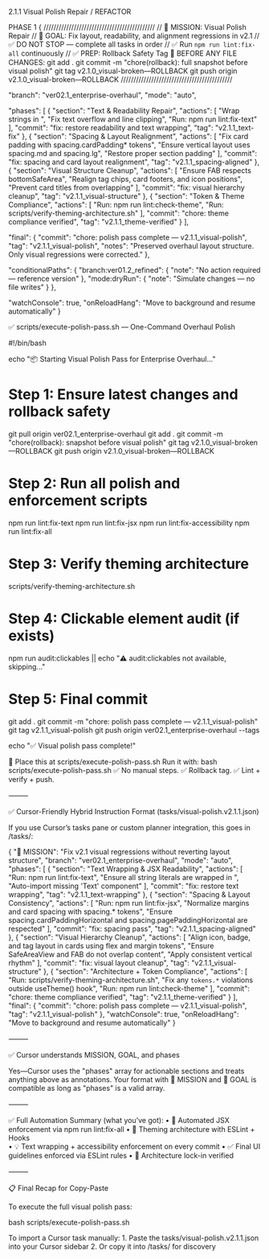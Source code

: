 2.1.1 Visual Polish Repair / REFACTOR

PHASE 1
{
  ////////////////////////////////////////////
  // 🏹 MISSION: Visual Polish Repair
  // 🎯 GOAL: Fix layout, readability, and alignment regressions in v2.1
  // ✅ DO NOT STOP — complete all tasks in order
  // ✅ Run `npm run lint:fix-all` continuously
  // ✅ PREP: Rollback Safety Tag
  📌 BEFORE ANY FILE CHANGES:
  git add .
  git commit -m "chore(rollback): full snapshot before visual polish"
  git tag v2.1.0_visual-broken—ROLLBACK
  git push origin v2.1.0_visual-broken—ROLLBACK
  ////////////////////////////////////////////

  "branch": "ver02.1_enterprise-overhaul",
  "mode": "auto",

  "phases": [
    {
      "section": "Text & Readability Repair",
      "actions": [
        "Wrap strings in <Text>",
        "Fix text overflow and line clipping",
        "Run: npm run lint:fix-text"
      ],
      "commit": "fix: restore readability and text wrapping",
      "tag": "v2.1.1_text-fix"
    },
    {
      "section": "Spacing & Layout Realignment",
      "actions": [
        "Fix card padding with spacing.cardPadding* tokens",
        "Ensure vertical layout uses spacing.md and spacing.lg",
        "Restore proper section padding"
      ],
      "commit": "fix: spacing and card layout realignment",
      "tag": "v2.1.1_spacing-aligned"
    },
    {
      "section": "Visual Structure Cleanup",
      "actions": [
        "Ensure FAB respects bottomSafeArea",
        "Realign tag chips, card footers, and icon positions",
        "Prevent card titles from overlapping"
      ],
      "commit": "fix: visual hierarchy cleanup",
      "tag": "v2.1.1_visual-structure"
    },
    {
      "section": "Token & Theme Compliance",
      "actions": [
        "Run: npm run lint:check-theme",
        "Run: scripts/verify-theming-architecture.sh"
      ],
      "commit": "chore: theme compliance verified",
      "tag": "v2.1.1_theme-verified"
    }
  ],

  "final": {
    "commit": "chore: polish pass complete — v2.1.1_visual-polish",
    "tag": "v2.1.1_visual-polish",
    "notes": "Preserved overhaul layout structure. Only visual regressions were corrected."
  },

  "conditionalPaths": {
    "branch:ver01.2_refined": {
      "note": "No action required — reference version"
    },
    "mode:dryRun": {
      "note": "Simulate changes — no file writes"
    }
  },

  "watchConsole": true,
  "onReloadHang": "Move to background and resume automatically"
}

✅ scripts/execute-polish-pass.sh — One-Command Overhaul Polish

#!/bin/bash

echo "📦 Starting Visual Polish Pass for Enterprise Overhaul..."

# Step 1: Ensure latest changes and rollback safety
git pull origin ver02.1_enterprise-overhaul
git add .
git commit -m "chore(rollback): snapshot before visual polish"
git tag v2.1.0_visual-broken—ROLLBACK
git push origin v2.1.0_visual-broken—ROLLBACK

# Step 2: Run all polish and enforcement scripts
npm run lint:fix-text
npm run lint:fix-jsx
npm run lint:fix-accessibility
npm run lint:fix-all

# Step 3: Verify theming architecture
scripts/verify-theming-architecture.sh

# Step 4: Clickable element audit (if exists)
npm run audit:clickables || echo "⚠️ audit:clickables not available, skipping..."

# Step 5: Final commit
git add .
git commit -m "chore: polish pass complete — v2.1.1_visual-polish"
git tag v2.1.1_visual-polish
git push origin ver02.1_enterprise-overhaul --tags

echo "✅ Visual polish pass complete!"

📌 Place this at scripts/execute-polish-pass.sh
Run it with: bash scripts/execute-polish-pass.sh
✅ No manual steps. ✅ Rollback tag. ✅ Lint + verify + push.

⸻

✅ Cursor-Friendly Hybrid Instruction Format (tasks/visual-polish.v2.1.1.json)

If you use Cursor’s tasks pane or custom planner integration, this goes in /tasks/:

{
  "🏹 MISSION": "Fix v2.1 visual regressions without reverting layout structure",
  "branch": "ver02.1_enterprise-overhaul",
  "mode": "auto",
  "phases": [
    {
      "section": "Text Wrapping & JSX Readability",
      "actions": [
        "Run: npm run lint:fix-text",
        "Ensure all string literals are wrapped in <Text>",
        "Auto-import missing 'Text' component"
      ],
      "commit": "fix: restore text wrapping",
      "tag": "v2.1.1_text-wrapping"
    },
    {
      "section": "Spacing & Layout Consistency",
      "actions": [
        "Run: npm run lint:fix-jsx",
        "Normalize margins and card spacing with spacing.* tokens",
        "Ensure spacing.cardPaddingHorizontal and spacing.pagePaddingHorizontal are respected"
      ],
      "commit": "fix: spacing pass",
      "tag": "v2.1.1_spacing-aligned"
    },
    {
      "section": "Visual Hierarchy Cleanup",
      "actions": [
        "Align icon, badge, and tag layout in cards using flex and margin tokens",
        "Ensure SafeAreaView and FAB do not overlap content",
        "Apply consistent vertical rhythm"
      ],
      "commit": "fix: visual layout cleanup",
      "tag": "v2.1.1_visual-structure"
    },
    {
      "section": "Architecture + Token Compliance",
      "actions": [
        "Run: scripts/verify-theming-architecture.sh",
        "Fix any `tokens.*` violations outside useTheme() hook",
        "Run: npm run lint:check-theme"
      ],
      "commit": "chore: theme compliance verified",
      "tag": "v2.1.1_theme-verified"
    }
  ],
  "final": {
    "commit": "chore: polish pass complete — v2.1.1_visual-polish",
    "tag": "v2.1.1_visual-polish"
  },
  "watchConsole": true,
  "onReloadHang": "Move to background and resume automatically"
}


⸻

✅ Cursor understands MISSION, GOAL, and phases

Yes—Cursor uses the "phases" array for actionable sections and treats anything above as annotations. Your format with 🏹 MISSION and 🎯 GOAL is compatible as long as "phases" is a valid array.

⸻

✅ Full Automation Summary (what you’ve got):
    •    🧠 Automated JSX enforcement via npm run lint:fix-all 
    •    🎨 Theming architecture with ESLint + Hooks  
    •    💡 Text wrapping + accessibility enforcement on every commit 
    •    ✅ Final UI guidelines enforced via ESLint rules 
    •    🧩 Architecture lock-in verified 

⸻

📋 Final Recap for Copy-Paste

To execute the full visual polish pass:

bash scripts/execute-polish-pass.sh

To import a Cursor task manually:
    1.    Paste the tasks/visual-polish.v2.1.1.json into your Cursor sidebar
    2.    Or copy it into /tasks/ for discovery


